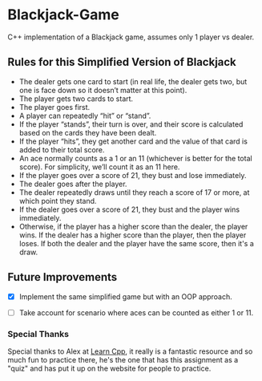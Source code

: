 # Blackjack-Game
C++ implementation of a Blackjack game, assumes only 1 player vs dealer.

## Rules for this Simplified Version of Blackjack

* The dealer gets one card to start (in real life, the dealer gets two, but one is face down so it doesn’t matter at this point).
* The player gets two cards to start.
* The player goes first.
* A player can repeatedly “hit” or “stand”.
* If the player “stands”, their turn is over, and their score is calculated based on the cards they have been dealt.
* If the player “hits”, they get another card and the value of that card is added to their total score.
* An ace normally counts as a 1 or an 11 (whichever is better for the total score). For simplicity, we’ll count it as an 11 here.
* If the player goes over a score of 21, they bust and lose immediately.
* The dealer goes after the player.
* The dealer repeatedly draws until they reach a score of 17 or more, at which point they stand.
* If the dealer goes over a score of 21, they bust and the player wins immediately.
* Otherwise, if the player has a higher score than the dealer, the player wins. If the dealer has a higher score than the player, then the player loses. If both the dealer and the player have the same score, then it's a draw.

## Future Improvements
- [x] Implement the same simplified game but with an OOP approach.
- [ ] Take account for scenario where aces can be counted as either 1 or 11.


### Special Thanks
Special thanks to Alex at [Learn Cpp](https://www.learncpp.com), it really is a fantastic resource and so much fun to practice there, he's the one that has this assignment as a "quiz" and has put it up on the website for people to practice.
